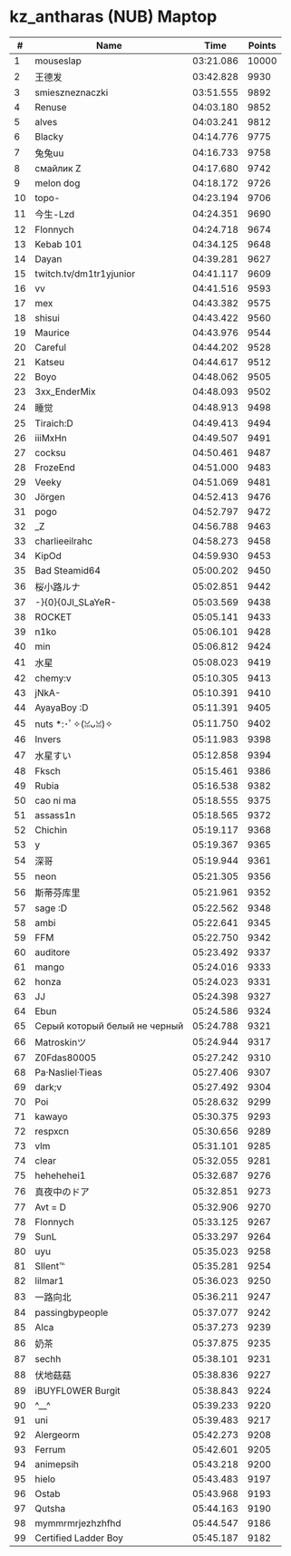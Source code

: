 # kz_antharas (NUB) Maptop

|  # | Name | Time | Points |
|-------------- | -------------- | -------------- | -------------- | 
| 1 | mouseslap | 03:21.086 | 10000 | 
| 2 | 王德发 | 03:42.828 | 9930 | 
| 3 | smieszneznaczki | 03:51.555 | 9892 | 
| 4 | Renuse | 04:03.180 | 9852 | 
| 5 | alves | 04:03.241 | 9812 | 
| 6 | Blacky | 04:14.776 | 9775 | 
| 7 | 兔兔uu | 04:16.733 | 9758 | 
| 8 | смайлик Z | 04:17.680 | 9742 | 
| 9 | melon dog | 04:18.172 | 9726 | 
| 10 | topo- | 04:23.194 | 9706 | 
| 11 | 今生-Lzd | 04:24.351 | 9690 | 
| 12 | Flonnych | 04:24.718 | 9674 | 
| 13 | Kebab 101 | 04:34.125 | 9648 | 
| 14 | Dayan | 04:39.281 | 9627 | 
| 15 | twitch.tv/dm1tr1yjunior | 04:41.117 | 9609 | 
| 16 | vv | 04:41.516 | 9593 | 
| 17 | mex | 04:43.382 | 9575 | 
| 18 | shisui | 04:43.422 | 9560 | 
| 19 | Maurice | 04:43.976 | 9544 | 
| 20 | Careful | 04:44.202 | 9528 | 
| 21 | Katseu | 04:44.617 | 9512 | 
| 22 | Boyo | 04:48.062 | 9505 | 
| 23 | 3xx_EnderMix | 04:48.093 | 9502 | 
| 24 | 睡觉 | 04:48.913 | 9498 | 
| 25 | Tiraich:D | 04:49.413 | 9494 | 
| 26 | iiiMxHn | 04:49.507 | 9491 | 
| 27 | cocksu | 04:50.461 | 9487 | 
| 28 | FrozeEnd | 04:51.000 | 9483 | 
| 29 | Veeky | 04:51.069 | 9481 | 
| 30 | Jörgen | 04:52.413 | 9476 | 
| 31 | pogo | 04:52.797 | 9472 | 
| 32 | _Z | 04:56.788 | 9463 | 
| 33 | charlieeilrahc | 04:58.273 | 9458 | 
| 34 | KipOd | 04:59.930 | 9453 | 
| 35 | Bad Steamid64 | 05:00.202 | 9450 | 
| 36 | 桜小路ルナ | 05:02.851 | 9442 | 
| 37 | -}{0}{0JI_SLaYeR- | 05:03.569 | 9438 | 
| 38 | ROCKET | 05:05.141 | 9433 | 
| 39 | n1ko | 05:06.101 | 9428 | 
| 40 | min | 05:06.812 | 9424 | 
| 41 | 水星 | 05:08.023 | 9419 | 
| 42 | chemy:v | 05:10.305 | 9413 | 
| 43 | jNkA- | 05:10.391 | 9410 | 
| 44 | AyayaBoy :D | 05:11.391 | 9405 | 
| 45 | nuts *:･ﾟ✧(ꈍᴗꈍ)✧ | 05:11.750 | 9402 | 
| 46 | Invers | 05:11.983 | 9398 | 
| 47 | 水星すい | 05:12.858 | 9394 | 
| 48 | Fksch | 05:15.461 | 9386 | 
| 49 | Rubia | 05:16.538 | 9382 | 
| 50 | cao ni ma | 05:18.555 | 9375 | 
| 51 | assass1n | 05:18.565 | 9372 | 
| 52 | Chichin | 05:19.117 | 9368 | 
| 53 | у | 05:19.367 | 9365 | 
| 54 | 深哥 | 05:19.944 | 9361 | 
| 55 | neon | 05:21.305 | 9356 | 
| 56 | 斯蒂芬库里 | 05:21.961 | 9352 | 
| 57 | sage :D | 05:22.562 | 9348 | 
| 58 | ambi | 05:22.641 | 9345 | 
| 59 | FFM | 05:22.750 | 9342 | 
| 60 | auditore | 05:23.492 | 9337 | 
| 61 | mango | 05:24.016 | 9333 | 
| 62 | honza | 05:24.023 | 9331 | 
| 63 | JJ | 05:24.398 | 9327 | 
| 64 | Ebun | 05:24.586 | 9324 | 
| 65 | Серый который белый не черный | 05:24.788 | 9321 | 
| 66 | Matroskinツ | 05:24.944 | 9317 | 
| 67 | Z0Fdas80005 | 05:27.242 | 9310 | 
| 68 | Pa·Nasliel·Tieas | 05:27.406 | 9307 | 
| 69 | dark;v | 05:27.492 | 9304 | 
| 70 | Poi | 05:28.632 | 9299 | 
| 71 | kawayo | 05:30.375 | 9293 | 
| 72 | respxcn | 05:30.656 | 9289 | 
| 73 | vlm | 05:31.101 | 9285 | 
| 74 | clear | 05:32.055 | 9281 | 
| 75 | hehehehei1 | 05:32.687 | 9276 | 
| 76 | 真夜中のドア | 05:32.851 | 9273 | 
| 77 | Avt = D | 05:32.906 | 9270 | 
| 78 | Flonnych | 05:33.125 | 9267 | 
| 79 | SunL | 05:33.297 | 9264 | 
| 80 | uyu | 05:35.023 | 9258 | 
| 81 | SIlent℡ | 05:35.281 | 9254 | 
| 82 | lilmar1 | 05:36.023 | 9250 | 
| 83 | 一路向北 | 05:36.211 | 9247 | 
| 84 | passingbypeople | 05:37.077 | 9242 | 
| 85 | Alca | 05:37.273 | 9239 | 
| 86 | 奶茶 | 05:37.875 | 9235 | 
| 87 | sechh | 05:38.101 | 9231 | 
| 88 | 伏地菇菇 | 05:38.836 | 9227 | 
| 89 | iBUYFL0WER Burgit | 05:38.843 | 9224 | 
| 90 | ^__^ | 05:39.233 | 9220 | 
| 91 | uni | 05:39.483 | 9217 | 
| 92 | Alergeorm | 05:42.273 | 9208 | 
| 93 | Ferrum | 05:42.601 | 9205 | 
| 94 | animepsih | 05:43.218 | 9200 | 
| 95 | hielo | 05:43.483 | 9197 | 
| 96 | Ostab | 05:43.968 | 9193 | 
| 97 | Qutsha | 05:44.163 | 9190 | 
| 98 | mymmrmrjezhzhfhd | 05:44.547 | 9186 | 
| 99 | Certified Ladder Boy | 05:45.187 | 9182 | 

